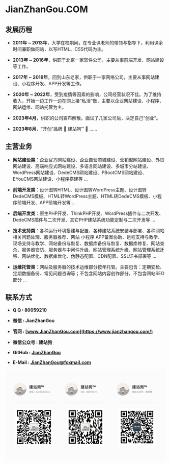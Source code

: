 # JianZhanGou.COM


## 发展历程

* **2011年 ~ 2013年**，大学在校期间，在专业课老师的带领与指导下，利用课余时间兼职做网站，以写HTML、CSS代码为主。

* **2013年 ~ 2016年**，供职于北京一家软件公司，主要从事前端开发、网站建设等工作。

* **2017年 ~ 2019年**，回到山东老家，供职于一家网络公司，主要从事网站建设、小程序开发、APP开发等工作。

* **2020年 ~ 2022年**，受到疫情等因素的影响，公司经营状况不佳。为了维持收入，开始一边工作一边在网上接“私活”做，主要以企业网站建设、小程序、网站运维、网站托管为主。

* **2023年4月**，供职的公司宣布解散。面试了几家公司后，决定自己“创业”。

* **2023年8月**，“开创”品牌 🚀 建站狗™ 🚀 ……


## 主营业务

* **网站建设类**：企业官方网站建设、企业自营商城建设、营销型网站建设、外贸网站建设、高端响应式网站建设、多语言网站建设、多城市分站建设、WordPress网站建设、DedeCMS网站建设、PBootCMS网站建设、EYouCMS网站建设、小程序搭建等 …

* **前端开发类**：设计图转HTML、设计图转WordPress主题、设计图转DedeCMS模板、HTML转WordPress主题、HTML转DedeCMS模板、小程序前端开发、APP前端开发等 …

* **后端开发类**：原生PHP开发、ThinkPHP开发、WordPress插件与二次开发、DedeCMS插件与二次开发、其它PHP建站系统功能定制与二次开发等 …

* **技术支持类**：各种运行环境搭建与配置、各种建站系统安装与部署、各种网站相关问题处理、服务器推荐、网站 小程序 APP备案协助、远程支持与教学、现场支持与教学、网站备份与恢复、数据库备份与恢复、数据库修复、网站查杀、服务器安防、服务器与中间件升级、网站管理系统升级、网站管理系统迁移、网站优化、数据库优化、伪静态配置、CDN配置、SSL证书部署等 …

* **运维托管类**：网站及服务器的技术运维部分按年托管。主要包含：定期安检、定期数据备份、常见问题咨询等；不包含网站内容创作部分，不包含网站SEO部分 …


## 联系方式

* **Q Q : 80059210**

* **微信 : JianZhanGou**

* **官网 : [www.JianZhanGou.com](https://www.jianzhangou.com/)**

* **微信公众号 : 建站狗**

* **GitHub : [JianZhanGou](https://github.com/JianZhanGou/)**

* **E-Mail : JianZhanGou@foxmail.com**


![建站狗联系方式二维码](docs/public/erweima.png)